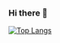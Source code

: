 ### Hi there 👋
[![Top Langs](https://github-readme-stats.vercel.app/api/top-langs/?username=shota0000
)](https://github.com/anuraghazra/github-readme-stats)
<!--
**Shota0000/shota0000** is a ✨ _special_ ✨ repository because its `README.md` (this file) appears on your GitHub profile.

Here are some ideas to get you started:

- 🔭 I’m currently working on ...
- 🌱 I’m currently learning ...
- 👯 I’m looking to collaborate on ...
- 🤔 I’m looking for help with ...
- 💬 Ask me about ...
- 📫 How to reach me: ...
- 😄 Pronouns: ...
- ⚡ Fun fact: ...
-->
